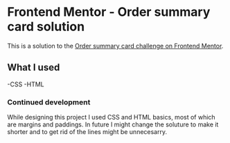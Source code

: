 # Frontend Mentor - Order summary card solution
This is a solution to the [Order summary card challenge on Frontend Mentor](https://www.frontendmentor.io/challenges/order-summary-component-QlPmajDUj).

## What I used
-CSS
-HTML 

### Continued development
 While designing this project I used CSS and HTML basics, most of which are margins and paddings. In future I might change the soluture to make it shorter and to get rid of the lines might be unnecesarry. 